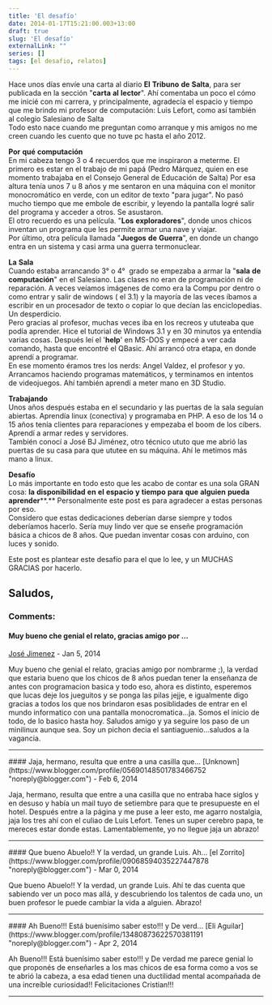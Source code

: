 ```yaml
---
title: 'El desafío'
date: 2014-01-17T15:21:00.003+13:00
draft: true
slug: 'El desafío'
externalLink: ""
series: []
tags: [el desafio, relatos]
---
```


Hace unos días envíe una carta al diario **El**  **Tribuno**  **de**  **Salta**, para ser publicada en la sección "**carta**  **al**  **lector**". Ahí comentaba un poco el cómo me inicié con mi carrera, y principalmente, agradecía el espacio y tiempo que me brindo mi profesor de computación: Luis Lefort, como así también al colegio Salesiano de Salta  
Todo esto nace cuando me preguntan como arranque y mis amigos no me creen cuando les cuento que no tuve pc hasta el año 2012.

**Por**  **qué** **computación**  
En mi cabeza tengo 3 o 4 recuerdos que me inspiraron a meterme. El primero es estar en el trabajo de mi papá (Pedro Márquez, quien en ese momento trabajaba en el Consejo General de Educación de Salta) Por esa altura tenía unos 7 u 8 años y me sentaron en una máquina con el monitor monocromático en verde, con un editor de texto "para jugar". No pasó mucho tiempo que me embole de escribir, y leyendo la pantalla logré salir del programa y acceder a otros. Se asustaron.  
El otro recuerdo es una película. "**Los**  **exploradores**", donde unos chicos inventan un programa que les permite armar una nave y viajar.  
Por último, otra película llamada "**Juegos** **de**  **Guerra**", en donde un chango entra en un sistema y casi arma una guerra termonuclear.

  

**La** **Sala**  
Cuando estaba arrancando 3° o 4°  grado se empezaba a armar la "**sala**  **de**  **computación**" en el Salesiano. Las clases no eran de programación ni de reparación. A veces veíamos imágenes de como era la Compu por dentro o como entrar y salir de windows ( el 3.1) y la mayoría de las veces íbamos a escribir en un procesador de texto o copiar lo que decían las enciclopedias. Un desperdicio.  
Pero gracias al profesor, muchas veces iba en los recreos y ututeaba que podía aprender. Hice el tutorial de Windows 3.1 y en 30 minutos ya entendía varias cosas. Después leí el '**help**' en MS-DOS y empecé a ver cada comando, hasta que encontré el QBasic. Ahí arrancó otra etapa, en donde aprendí a programar.  
En ese momento éramos tres los nerds: Angel Valdez, el profesor y yo.  
Arrancamos haciendo programas matemáticos, y terminamos en intentos de videojuegos. Ahí también aprendí a meter mano en 3D Studio.

**Trabajando**  
Unos años después estaba en el secundario y las puertas de la sala seguían abiertas. Aprendía linux (conectiva) y programaba en PHP. A eso de los 14 o 15 años tenía clientes para reparaciones y empezaba el boom de los cibers. Aprendí a armar redes y servidores.  
También conocí a José BJ Jiménez, otro técnico ututo que me abrió las puertas de su casa para que ututee en su máquina. Ahí le metimos más mano a linux.

**Desafío**  
Lo más importante en todo esto que les acabo de contar es una sola GRAN cosa: **la** **disponibilidad**  **en**  **el**  **espacio**  **y**  **tiempo**  **para**  **que**  **alguien**  **pueda**  **aprender****.** Personalmente este post es para agradecer a estas personas por eso.  
Considero que estas dedicaciones deberían darse siempre y todos deberíamos hacerlo. Sería muy lindo ver que se enseñe programación básica a chicos de 8 años. Que puedan inventar cosas con arduino, con luces y sonido. 

  
Este post es plantear este desafío para el que lo lee, y un MUCHAS GRACIAS por hacerlo.

  

Saludos,
---
### Comments:
#### Muy bueno che genial el relato, gracias amigo por ...
[José Jimenez](https://www.blogger.com/profile/12049225039737979985 "noreply@blogger.com") - <time datetime="2014-01-17T16:29:50.743+13:00">Jan 5, 2014</time>

Muy bueno che genial el relato, gracias amigo por nombrarme ;), la verdad que estaria bueno que los chicos de 8 años puedan tener la enseñanza de antes con programacion basica y todo eso, ahora es distinto, esperemos que lucas deje los jueguitos y se ponga las pilas jejje, e igualmente digo gracias a todos los que nos brindaron esas posiblidades de entrar en el mundo informatico con una pantalla monocromatica...ja. Somos el inicio de todo, de lo basico hasta hoy. Saludos amigo y ya seguire los paso de un minilinux aunque sea. Soy un pichon decia el santiaguenio...saludos a la vagancia.
<hr />
#### Jaja, hermano, resulta que entre a una casilla que...
[Unknown](https://www.blogger.com/profile/05690148501783466752 "noreply@blogger.com") - <time datetime="2014-02-09T13:19:33.339+13:00">Feb 6, 2014</time>

Jaja, hermano, resulta que entre a una casilla que no entraba hace siglos y en desuso y había un mail tuyo de setiembre para que te presupueste en el hotel. Después entre a la página y me puse a leer esto, me agarro nostalgia, jaja los tres ahí con el culiao de Luis Lefort. Tenes un super cerebro papa, te mereces estar donde estas. Lamentablemente, yo no llegue jaja un abrazo!
<hr />
#### Que bueno Abuelo!! Y la verdad, un grande Luis. Ah...
[el Zorrito](https://www.blogger.com/profile/09068594035227447878 "noreply@blogger.com") - <time datetime="2014-03-31T05:57:19.995+13:00">Mar 0, 2014</time>

Que bueno Abuelo!! Y la verdad, un grande Luis. Ahí te das cuenta que sabiendo ver un poco mas allá, y descubriendo los talentos de cada uno, un buen profesor le puede cambiar la vida a alguien. Abrazo!
<hr />
#### Ah Bueno!!! Está buenísimo saber esto!!! y De verd...
[Eli Aguilar](https://www.blogger.com/profile/13480873622570381191 "noreply@blogger.com") - <time datetime="2014-04-02T14:28:46.715+13:00">Apr 2, 2014</time>

Ah Bueno!!! Está buenísimo saber esto!!! y De verdad me parece genial lo que proponés de enseñarles a los mas chicos de esa forma como a vos se te abrió la cabeza, a esa edad tienen una ductilidad mental acompañada de una increíble curiosidad!! Felicitaciones Cristian!!!
<hr />
